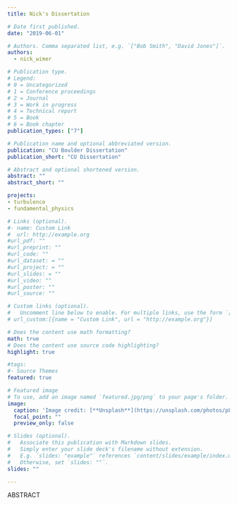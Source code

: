 ```yaml
---
title: Nick's Dissertation

# Date first published.
date: "2019-06-01"

# Authors. Comma separated list, e.g. `["Bob Smith", "David Jones"]`.
authors:
  - nick_wimer

# Publication type.
# Legend:
# 0 = Uncategorized
# 1 = Conference proceedings
# 2 = Journal
# 3 = Work in progress
# 4 = Technical report
# 5 = Book
# 6 = Book chapter
publication_types: ["7"]

# Publication name and optional abbreviated version.
publication: "CU Boulder Dissertation"
publication_short: "CU Dissertation"

# Abstract and optional shortened version.
abstract: ""
abstract_short: ""

projects:
- turbulence
- fundamental_physics

# Links (optional).
#- name: Custom Link
#  url: http://example.org
#url_pdf: ""
#url_preprint: ""
#url_code: ""
#url_dataset: = ""
#url_project: = ""
#url_slides: = ""
#url_video: ""
#url_poster: ""
#url_source: ""

# Custom links (optional).
#   Uncomment line below to enable. For multiple links, use the form `[{...}, {...}, {...}]`.
# url_custom:[{name = "Custom Link", url = "http://example.org"}]

# Does the content use math formatting?
math: true
# Does the content use source code highlighting?
highlight: true

#tags:
#- Source Themes
featured: true

# Featured image
# To use, add an image named `featured.jpg/png` to your page's folder.
image:
  caption: 'Image credit: [**Unsplash**](https://unsplash.com/photos/pLCdAaMFLTE)'
  focal_point: ""
  preview_only: false

# Slides (optional).
#   Associate this publication with Markdown slides.
#   Simply enter your slide deck's filename without extension.
#   E.g. `slides: "example"` references `content/slides/example/index.md`.
#   Otherwise, set `slides: ""`.
slides: ""

---
```


ABSTRACT
